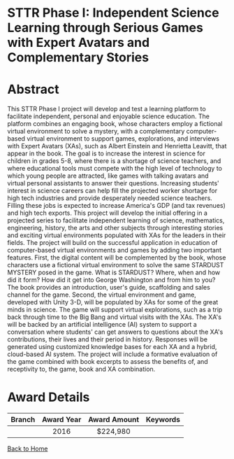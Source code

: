 
STTR Phase I: Independent Science Learning through Serious Games with Expert Avatars and Complementary Stories
==============================================================================================================

# Abstract


This STTR Phase I project will develop and test a learning platform to facilitate independent, personal and enjoyable science education. The platform combines an engaging book, whose characters employ a fictional virtual environment to solve a mystery, with a complementary computer-based virtual environment to support games, explorations, and interviews with Expert Avatars (XAs), such as Albert Einstein and Henrietta Leavitt, that appear in the book. The goal is to increase the interest in science for children in grades 5-8, where there is a shortage of science teachers, and where educational tools must compete with the high level of technology to which young people are attracted, like games with talking avatars and virtual personal assistants to answer their questions. Increasing students' interest in science careers can help fill the projected worker shortage for high tech industries and provide desperately needed science teachers. Filling these jobs is expected to increase America's GDP (and tax revenues) and high tech exports. This project will develop the initial offering in a projected series to facilitate independent learning of science, mathematics, engineering, history, the arts and other subjects through interesting stories and exciting virtual environments populated with XAs for the leaders in their fields. The project will build on the successful application in education of computer-based virtual environments and games by adding two important features. First, the digital content will be complemented by the book, whose characters use a fictional virtual environment to solve the same STARDUST MYSTERY posed in the game. What is STARDUST? Where, when and how did it form? How did it get into George Washington and from him to you? The book provides an introduction, user's guide, scaffolding and sales channel for the game. Second, the virtual environment and game, developed with Unity 3-D, will be populated by XAs for some of the great minds in science. The game will support virtual explorations, such as a trip back through time to the Big Bang and virtual visits with the XAs. The XA's will be backed by an artificial intelligence (AI) system to support a conversation where students' can get answers to questions about the XA's contributions, their lives and their period in history. Responses will be generated using customized knowledge bases for each XA and a hybrid, cloud-based AI system. The project will include a formative evaluation of the game combined with book excerpts to assess the benefits of, and receptivity to, the game, book and XA combination.  

# Award Details

|Branch|Award Year|Award Amount|Keywords|
| :---: | :---: | :---: | :---: |
||2016|$224,980||
  
  


[Back to Home](https://github.com/chrischow/dod_sbir_awards#216)